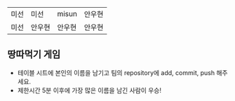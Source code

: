 <table>
  <tbody>
    <tr>
      <td>미선</td>
      <td>미선</td>
      <td>misun</td>
      <td>안우현</td>
    </tr>
    <tr>
      <td>미선</td>
      <td>안우현</td>
      <td>안우현</td>
      <td>안우현</td>
    </tr>
  </tbody>
</table>

## 땅따먹기 게임

- 테이블 시트에 본인의 이름을 남기고 팀의 repository에 add, commit, push 해주세요.
- 제한시간 5분 이후에 가장 많은 이름을 남긴 사람이 우승!
